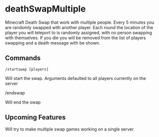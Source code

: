 
# deathSwapMultiple

Minecraft Death Swap that work with multiple people. Every 5 minutes you are randomly swapped with another player. Each round the location of the player you will teleport to is randomly assigned, with no person swapping with themselves. If you die you will be removed from the list of players swapping and a death message with be shown.

## Commands

`
/startswap [players]
`

Will start the swap. Arguments defaulted to all players currently on the server

/endswap

Will end the swap

## Upcoming Features

Will try to make multiple swap games working on a single server.



